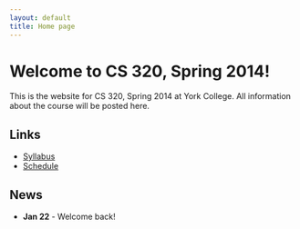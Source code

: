 ```yaml
---
layout: default
title: Home page
---
```


# Welcome to CS 320, Spring 2014!

This is the website for CS 320, Spring 2014 at York College.
All information about the course will be posted here.

## Links

* [Syllabus](syllabus.html)
* [Schedule](schedule.html)

## News

* **Jan 22** - Welcome back!
